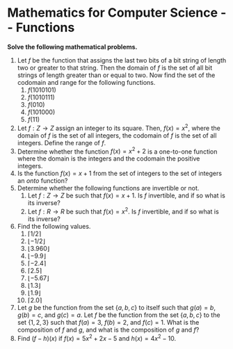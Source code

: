 # Mathematics for Computer Science -- Functions

<script>
MathJax = {
  tex: {
    inlineMath: [['$', '$'], ['\\(', '\\)']]
  },
  svg: {
    fontCache: 'global'
  }
};
</script>
<script type="text/javascript" id="MathJax-script" async
  src="https://cdn.jsdelivr.net/npm/mathjax@3/es5/tex-svg.js">
</script>

**Solve the following mathematical problems.**

1. Let $f$ be the function that assigns the last two bits of a bit string of length two or greater to that string. Then the domain of $f$ is the set of all bit strings of length greater than or equal to two. Now find the set of the codomain and range for the following functions.
   1. $f(1010101)$
   2. $f(1010111)$
   3. $f(010)$
   4. $f(101000)$
   5. $f(11)$
2. Let $f : Z \to Z$ assign an integer to its square. Then, $f(x) = x^2$, where the domain of $f$ is the set of all integers, the codomain of $f$ is the set of all integers. Define the range of $f$.
3. Determine whether the function $f(x) = x^2 + 2$ is a one-to-one function where the domain is the integers and the codomain the positive integers.
4. Is the function $f(x) = x + 1$ from the set of integers to the set of integers an *onto* function?
5. Determine whether the following functions are invertible or not.
   1. Let $f : Z \to Z$ be such that $f(x) = x + 1$. Is $f$ invertible, and if so what is its inverse?
   2. Let $f : R \to R$ be such that $f(x) = x^2$. Is $f$ invertible, and if so what is its inverse?
6. Find the following values.
   1. $\lceil 1/2 \rceil$
   2. $\lfloor -1/2 \rfloor$
   3. $\lfloor 3.960 \rfloor$
   4. $\lfloor -9.9 \rfloor$
   5. $\lceil -2.4 \rceil$
   6. $\lceil 2.5 \rceil$
   7. $\lfloor -5.67 \rfloor$
   8. $\lfloor 1.3 \rfloor$
   9. $\lfloor 1.9 \rfloor$
   10. $\lceil 2.0 \rceil$
7. Let $g$ be the function from the set $\{a, b, c\}$ to itself such that $g(a) = b$, $g(b) = c$, and $g(c) = a$. Let $f$ be the function from the set $\{a, b, c\}$ to the set $\{1, 2, 3\}$ such that $f(a) = 3$, $f(b) = 2$, and $f(c) = 1$. What is the composition of $f$ and $g$, and what is the composition of $g$ and $f$?
8. Find $(f - h)(x)$ if $f(x) = 5x^2 + 2x - 5$ and $h(x) = 4x^2 - 10$.